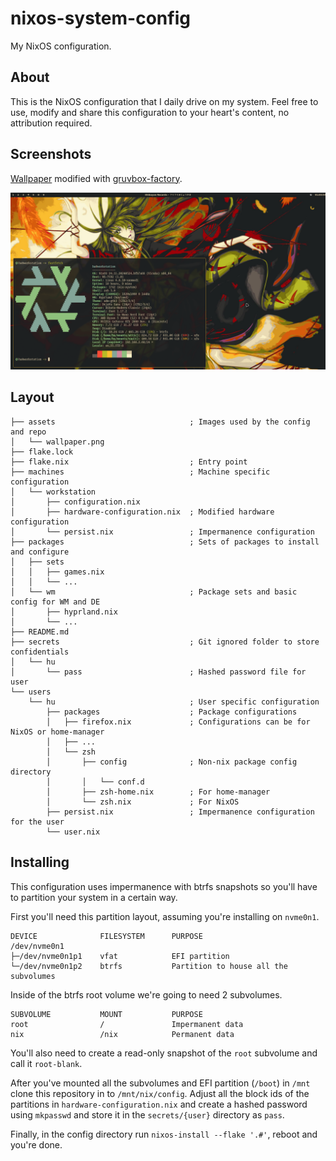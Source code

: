 # nixos-system-config
My NixOS configuration.

## About
This is the NixOS configuration that I daily drive on my system. Feel free to use,
modify and share this configuration to your heart's content, no attribution required.

## Screenshots
[Wallpaper](https://www.deviantart.com/view/279239085) modified with [gruvbox-factory](https://github.com/paulopacitti/gruvbox-factory).  

![Screeenshot](assets/screenshot.png)

## Layout
```
├── assets                              ; Images used by the config and repo
│   └── wallpaper.png
├── flake.lock
├── flake.nix                           ; Entry point
├── machines                            ; Machine specific configuration
│   └── workstation
│       ├── configuration.nix
│       ├── hardware-configuration.nix  ; Modified hardware configuration
│       └── persist.nix                 ; Impermanence configuration
├── packages                            ; Sets of packages to install and configure
│   ├── sets
│   │   ├── games.nix
│   │   └── ...
│   └── wm                              ; Package sets and basic config for WM and DE
│       ├── hyprland.nix
│       └── ...
├── README.md
├── secrets                             ; Git ignored folder to store confidentials
│   └── hu
│       └── pass                        ; Hashed password file for user
└── users
    └── hu                              ; User specific configuration
        ├── packages                    ; Package configurations
        │   ├── firefox.nix             ; Configurations can be for NixOS or home-manager
        │   ├── ...
        │   └── zsh
        │       ├── config              ; Non-nix package config directory
        │       │   └── conf.d
        │       ├── zsh-home.nix        ; For home-manager
        │       └── zsh.nix             ; For NixOS
        ├── persist.nix                 ; Impermanence configuration for the user
        └── user.nix
```

## Installing
This configuration uses impermanence with btrfs snapshots so you'll have to partition
your system in a certain way.

First you'll need this partition layout, assuming you're installing on `nvme0n1`.
```
DEVICE              FILESYSTEM      PURPOSE
/dev/nvme0n1
├─/dev/nvme0n1p1    vfat            EFI partition
└─/dev/nvme0n1p2    btrfs           Partition to house all the subvolumes
```

Inside of the btrfs root volume we're going to need 2 subvolumes.
```
SUBVOLUME           MOUNT           PURPOSE
root                /               Impermanent data
nix                 /nix            Permanent data
```

You'll also need to create a read-only snapshot of the `root` subvolume
and call it `root-blank`.

After you've mounted all the subvolumes and EFI partition (`/boot`) in `/mnt`
clone this repository in to `/mnt/nix/config`. Adjust all the block ids of the partitions
in `hardware-configuration.nix` and create a hashed password using `mkpasswd` and store it
in the `secrets/{user}` directory as `pass`.  

Finally, in the config directory run `nixos-install --flake '.#'`, reboot and you're done.

